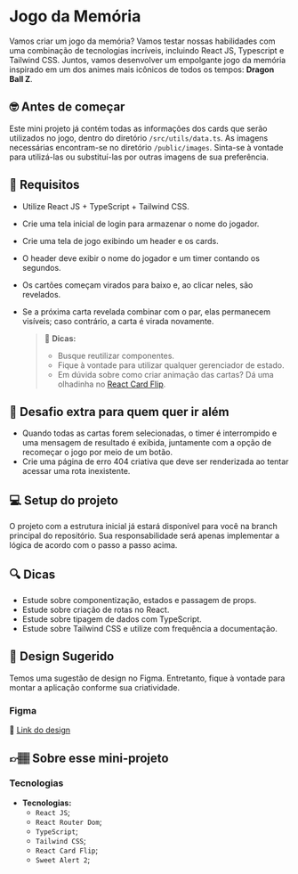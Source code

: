 # Jogo da Memória

Vamos criar um jogo da memória? Vamos testar nossas habilidades com uma combinação de tecnologias incríveis, incluindo React JS, Typescript e Tailwind CSS. Juntos, vamos desenvolver um empolgante jogo da memória inspirado em um dos animes mais icônicos de todos os tempos: **Dragon Ball Z**.

## 🤓 Antes de começar

Este mini projeto já contém todas as informações dos cards que serão utilizados no jogo, dentro do diretório `/src/utils/data.ts`. As imagens necessárias encontram-se no diretório `/public/images`. Sinta-se à vontade para utilizá-las ou substituí-las por outras imagens de sua preferência.

## 🔨 Requisitos

- Utilize React JS + TypeScript + Tailwind CSS.
- Crie uma tela inicial de login para armazenar o nome do jogador.
- Crie uma tela de jogo exibindo um header e os cards.
- O header deve exibir o nome do jogador e um timer contando os segundos.
- Os cartões começam virados para baixo e, ao clicar neles, são revelados.
- Se a próxima carta revelada combinar com o par, elas permanecem visíveis; caso contrário, a carta é virada novamente.

  > 👀 **Dicas:**
  > - Busque reutilizar componentes.
  > - Fique à vontade para utilizar qualquer gerenciador de estado.
  > - Em dúvida sobre como criar animação das cartas? Dá uma olhadinha no [React Card Flip](https://www.npmjs.com/package/react-card-flip).

## 🔨 Desafio extra para quem quer ir além

- Quando todas as cartas forem selecionadas, o timer é interrompido e uma mensagem de resultado é exibida, juntamente com a opção de recomeçar o jogo por meio de um botão.
- Crie uma página de erro 404 criativa que deve ser renderizada ao tentar acessar uma rota inexistente.

## 💻 Setup do projeto

O projeto com a estrutura inicial já estará disponível para você na branch principal do repositório. Sua responsabilidade será apenas implementar a lógica de acordo com o passo a passo acima.

## 🔍 Dicas

- Estude sobre componentização, estados e passagem de props.
- Estude sobre criação de rotas no React.
- Estude sobre tipagem de dados com TypeScript.
- Estude sobre Tailwind CSS e utilize com frequência a documentação.

## 🎨 Design Sugerido

Temos uma sugestão de design no Figma. Entretanto, fique à vontade para montar a aplicação conforme sua criatividade.

### Figma

🔗 [Link do design]()

## 👉🏽 Sobre esse mini-projeto

### Tecnologias

- **Tecnologias:**
  - `React JS`;
  - `React Router Dom`;
  - `TypeScript`;
  - `Tailwind CSS`;
  - `React Card Flip`;
  - `Sweet Alert 2`;
